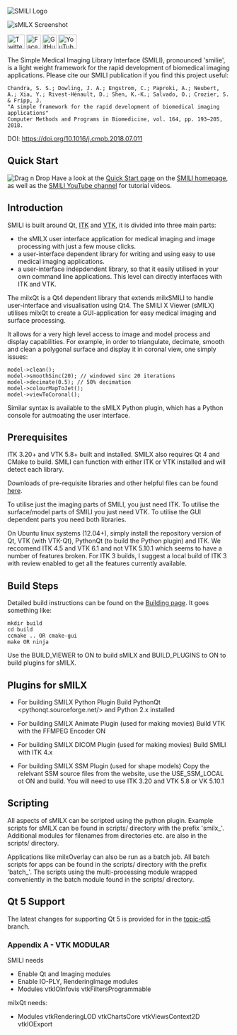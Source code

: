 ﻿![SMILI Logo](resources/smili_logo.png)

![sMILX Screenshot](resources/screenies/smili3.png)

<dl>
  <a href="https://twitter.com/shakes76"> <img src="https://smili-project.sourceforge.io/images/Twitter_logo_blue.png" alt="Twitter" height="32" width="39"></a>  
  <a href="https://www.facebook.com/smiliproject"><img src="https://smili-project.sourceforge.io/images/FB-f-Logo__blue_58.png" alt="Facebook" height="32" width="32"></a> 
  <a href="https://github.com/shakes76/smili"><img src="https://smili-project.sourceforge.io/images/GitHub-Mark.png" alt="GitHub" height="32" width="32"></a>  <a href="https://www.youtube.com/channel/UCD-hU6IF2qGlz7roexAUj1Q"><img alt="YouTube Channel" src="https://smili-project.sourceforge.io/images/YouTube-icon-full_color.png" height="32" width="42"></a>
</dl>

The Simple Medical Imaging Library Interface (SMILI), pronounced 'smilie', is a light weight framework for the rapid development of biomedical imaging applications. Please cite our SMILI publication if you find this project useful:

```
Chandra, S. S.; Dowling, J. A.; Engstrom, C.; Paproki, A.; Neubert, A.; Xia, Y.; Rivest-Hénault, D.; Shen, K.-K.; Salvado, O.; Crozier, S. & Fripp, J.
"A simple framework for the rapid development of biomedical imaging applications"
Computer Methods and Programs in Biomedicine, vol. 164, pp. 193–205, 2018.
```

DOI: <https://doi.org/10.1016/j.cmpb.2018.07.011>

## Quick Start
![Drag n Drop](https://smili-project.sourceforge.io/images/gifs/overlay.gif)
Have a look at the [Quick Start page](https://smili-project.sourceforge.io/getting_started.html) on the [SMILI homepage](https://smili-project.sourceforge.io/), as well as the [SMILI YouTube channel](https://www.youtube.com/channel/UCD-hU6IF2qGlz7roexAUj1Q) for tutorial videos.

## Introduction
SMILI is built around Qt, [ITK](https://itk.org/) and [VTK](https://www.vtk.org/), it is divided into three main parts:

 * the sMILX user interface application for medical imaging and image processing with just a few mouse clicks.
 * a user-interface dependent library for writing and using easy to use medical imaging applications.
 * a user-interface indepdendent library, so that it easily utilised in your own command line applications. This level can directly interfaces with ITK and VTK.

The milxQt is a Qt4 dependent library that extends milxSMILI to handle user-interface and visualisation using Qt4. The SMILI X Viewer (sMILX) utilises milxQt to create a GUI-application for easy medical imaging and surface processing.

It allows for a very high level access to image and model process and display capabilities. For example, in order to triangulate, decimate, smooth and clean a polygonal surface and display it in coronal view, one simply issues:

```
model->clean();
model->smoothSinc(20); // windowed sinc 20 iterations
model->decimate(0.5); // 50% decimation
model->colourMapToJet();
model->viewToCoronal();
```

Similar syntax is available to the sMILX Python plugin, which has a Python console for autmoating the user interface.

## Prerequisites 
ITK 3.20+ and VTK 5.8+ built and installed. SMILX also requires Qt 4 and CMake to build. SMILI can function with either ITK or VTK installed and will detect each library.

Downloads of pre-requisite libraries and other helpful files can be found [here](https://sourceforge.net/projects/smili-project/files/Dependencies/).

To utilise just the imaging parts of SMILI, you just need ITK. To utilise the surface/model parts of SMILI you just need VTK. To utilise the GUI dependent parts you need both libraries.

On Ubuntu linux systems (12.04+), simply install the repository version of Qt, VTK (with VTK-Qt), PythonQt (to build the Python plugin) and ITK. We reccomend ITK 4.5 and VTK 6.1 and not VTK 5.10.1 which seems to have a number of features broken.
For ITK 3 builds, I suggest a local build of ITK 3 with review enabled to get all the features currently available.

## Build Steps
Detailed build instructions can be found on the [Building page](browse/BUILDING.md). It goes something like:

```
mkdir build
cd build
ccmake .. OR cmake-gui
make OR ninja
```

Use the BUILD_VIEWER to ON to build sMILX and BUILD_PLUGINS to ON to build plugins for sMILX.

## Plugins for sMILX
* For building SMILX Python Plugin
Build PythonQt <pythonqt.sourceforge.net/> and Python 2.x installed

* For building SMILX Animate Plugin (used for making movies)
Build VTK with the FFMPEG Encoder ON

* For building SMILX DICOM Plugin (used for making movies)
Build SMILI with ITK 4.x

* For building SMILX SSM Plugin (used for shape models)
Copy the relelvant SSM source files from the website, use the USE_SSM_LOCAL ot ON and build.
You will need to use ITK 3.20 and VTK 5.8 or VK 5.10.1

## Scripting
All aspects of sMILX can be scripted using the python plugin. Example scripts for sMILX can be found in scripts/ directory with the prefix 'smilx_'. Additional modules for filenames from directories etc. are also in the scripts/ directory.

Applications like milxOverlay can also be run as a batch job. All batch scripts for apps can be found in the scripts/ directory with the prefix 'batch_'. The scripts using the multi-processing module wrapped conveniently in the batch module found in the scripts/ directory.

## Qt 5 Support
The latest changes for supporting Qt 5 is provided for in the [topic-qt5](https://github.com/shakes76/smili/tree/topic-qt5) branch.

### Appendix A - VTK MODULAR
SMILI needs

* Enable Qt and Imaging modules
* Enable IO-PLY, RenderingImage modules
* Modules vtkIOInfovis vtkFiltersProgrammable

milxQt needs:

* Modules vtkRenderingLOD vtkChartsCore vtkViewsContext2D vtkIOExport 
